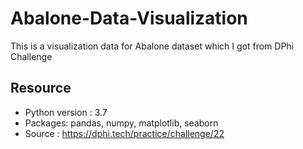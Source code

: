 # Abalone-Data-Visualization
This is a visualization data for Abalone dataset which I got from DPhi Challenge

## Resource
- Python version : 3.7
- Packages: pandas, numpy, matplotlib, seaborn
- Source : https://dphi.tech/practice/challenge/22
